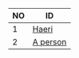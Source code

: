 |NO|ID|
|-|-|
|1|[Haeri](https://github.com/yayyhr/sos-master)|
|2|[A person](https://github.com/a-person/sos-master)|
